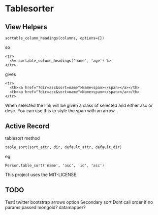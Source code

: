 # Tablesorter

## View Helpers

    sortable_column_headings(columns, options={})

so

    <tr>
      <%= sortable_column_headings('name', 'age') %>
    </tr>

gives

    <tr>
      <th><a href="?dir=asc&sort=name">Name<span></span></a></th>
      <th><a href="?dir=asc&sort=name">Name<span></span></a></th>
    </tr>

When selected the link will be given a class of selected and either asc or desc.
You can use this to style the span with an arrow.

## Active Record
tablesort method

    table_sort(sort_attr, dir, default_attr, default_dir)

eg 

    Person.table_sort('name', 'asc', 'id', 'asc')

This project uses the MIT-LICENSE.

## TODO
Test!
twitter bootstrap arrows option 
Secondary sort
Dont call order if no params passed
mongoid?
datamapper?
